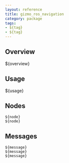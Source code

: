 ```yaml
---
layout: reference
title: gizmo_ros_navigation
category: package
tags: 
- ${tag}
- ${tag}
---
```


## Overview
${overview}

## Usage
${usage}

## Nodes
``${node}``  
``${node}``  

## Messages
``${message}``  
``${message}``  
``${message}``  
